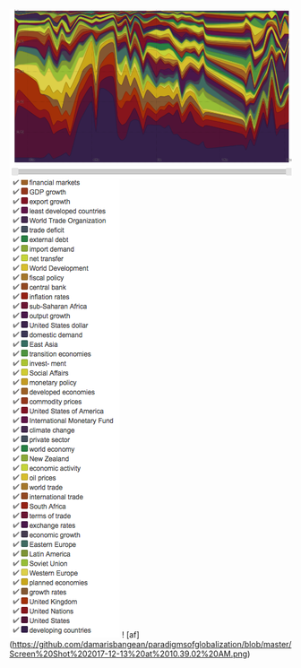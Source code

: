 
![bleh](https://github.com/damarisbangean/paradigmsofglobalization/blob/master/Screen%20Shot%202017-11-28%20at%206.15.07%20PM.png)
![af](https://github.com/damarisbangean/paradigmsofglobalization/blob/master/Screen%20Shot%202017-12-13%20at%2010.39.02%20AM.png)
! [af] (https://github.com/damarisbangean/paradigmsofglobalization/blob/master/Screen%20Shot%202017-12-13%20at%2010.39.02%20AM.png)
